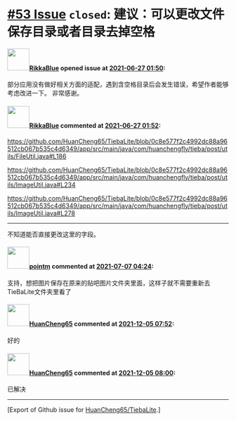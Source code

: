 # [\#53 Issue](https://github.com/HuanCheng65/TiebaLite/issues/53) `closed`: 建议：可以更改文件保存目录或者目录去掉空格

#### <img src="https://avatars.githubusercontent.com/u/46104879?u=e75090bc1d49290c534726bb051ebe4d4295cbc6&v=4" width="50">[RikkaBlue](https://github.com/RikkaBlue) opened issue at [2021-06-27 01:50](https://github.com/HuanCheng65/TiebaLite/issues/53):

部分应用没有做好相关方面的适配，遇到含空格目录后会发生错误，希望作者能够考虑改进一下。
非常感谢。

#### <img src="https://avatars.githubusercontent.com/u/46104879?u=e75090bc1d49290c534726bb051ebe4d4295cbc6&v=4" width="50">[RikkaBlue](https://github.com/RikkaBlue) commented at [2021-06-27 01:52](https://github.com/HuanCheng65/TiebaLite/issues/53#issuecomment-869086631):

https://github.com/HuanCheng65/TiebaLite/blob/0c8e577f2c4992dc88a96512cb067b535c4d6349/app/src/main/java/com/huanchengfly/tieba/post/utils/FileUtil.java#L186

https://github.com/HuanCheng65/TiebaLite/blob/0c8e577f2c4992dc88a96512cb067b535c4d6349/app/src/main/java/com/huanchengfly/tieba/post/utils/ImageUtil.java#L234

https://github.com/HuanCheng65/TiebaLite/blob/0c8e577f2c4992dc88a96512cb067b535c4d6349/app/src/main/java/com/huanchengfly/tieba/post/utils/ImageUtil.java#L278

----
不知道能否直接更改这里的字段。

#### <img src="https://avatars.githubusercontent.com/u/49180699?u=ba4bc2bde6804fa479d05c143e366450dda2f17a&v=4" width="50">[pointm](https://github.com/pointm) commented at [2021-07-07 04:24](https://github.com/HuanCheng65/TiebaLite/issues/53#issuecomment-875265606):

支持，想把图片保存在原来的贴吧图片文件夹里面，这样子就不需要重新去TieBaLite文件夹里看了

#### <img src="https://avatars.githubusercontent.com/u/22636177?u=5e5e656c62ba51f1661d80a6a0fd9ec098e5023b&v=4" width="50">[HuanCheng65](https://github.com/HuanCheng65) commented at [2021-12-05 07:52](https://github.com/HuanCheng65/TiebaLite/issues/53#issuecomment-986183121):

好的

#### <img src="https://avatars.githubusercontent.com/u/22636177?u=5e5e656c62ba51f1661d80a6a0fd9ec098e5023b&v=4" width="50">[HuanCheng65](https://github.com/HuanCheng65) commented at [2021-12-05 08:00](https://github.com/HuanCheng65/TiebaLite/issues/53#issuecomment-986184056):

已解决


-------------------------------------------------------------------------------



[Export of Github issue for [HuanCheng65/TiebaLite](https://github.com/HuanCheng65/TiebaLite).]
